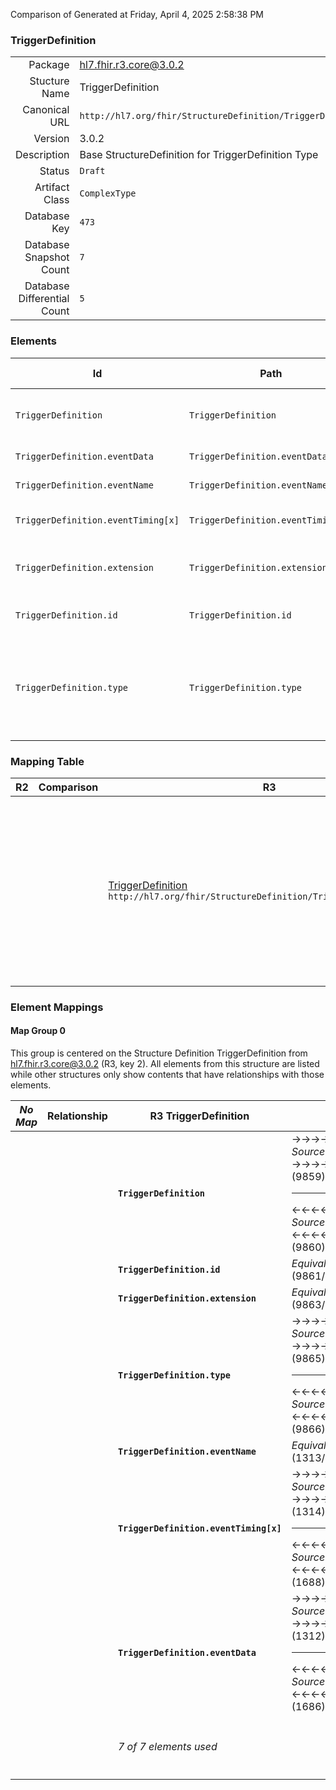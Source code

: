 Comparison of 
Generated at Friday, April 4, 2025 2:58:38 PM

### TriggerDefinition

|      |     |
| ---: | --- |
| Package | hl7.fhir.r3.core@3.0.2 |
| Stucture Name | TriggerDefinition |
| Canonical URL | `http://hl7.org/fhir/StructureDefinition/TriggerDefinition` |
| Version | 3.0.2 |
| Description | Base StructureDefinition for TriggerDefinition Type |
| Status | `Draft` |
| Artifact Class | `ComplexType` |
| Database Key | `473` |
| Database Snapshot Count | `7` |
| Database Differential Count | `5` |

### Elements

| Id | Path | Name | Base Path | Short | Cardinality | Collated Type | Binding Strength | Binding Value Set |
| -- | ---- | ---- | --------- | ----- | ----------- | ------------- | ---------------- | ----------------- |
| `TriggerDefinition` | `TriggerDefinition` | `TriggerDefinition` | TriggerDefinition | Defines an expected trigger for a module | 0..* | TriggerDefinition |  |  |
| `TriggerDefinition.eventData` | `TriggerDefinition.eventData` | `eventData` |  | Triggering data of the event | 0..1 | DataRequirement |  |  |
| `TriggerDefinition.eventName` | `TriggerDefinition.eventName` | `eventName` |  | Triggering event name | 0..1 | string |  |  |
| `TriggerDefinition.eventTiming[x]` | `TriggerDefinition.eventTiming[x]` | `eventTiming[x]` |  | Timing of the event | 0..1 | date, dateTime, Reference(http://hl7.org/fhir/StructureDefinition/Schedule), Timing |  |  |
| `TriggerDefinition.extension` | `TriggerDefinition.extension` | `extension` | Element.extension | Additional Content defined by implementations | 0..* | Extension |  |  |
| `TriggerDefinition.id` | `TriggerDefinition.id` | `id` | Element.id | xml:id (or equivalent in JSON) | 0..1 | id |  |  |
| `TriggerDefinition.type` | `TriggerDefinition.type` | `type` |  | named-event \| periodic \| data-added \| data-modified \| data-removed \| data-accessed \| data-access-ended | 1..1 | code | `Required` | `http://hl7.org/fhir/ValueSet/trigger-type` |
### Mapping Table

| R2 | Comparison | R3 | Comparison | R4 | Comparison | R4B | Comparison | R5
| --- | --- | --- | --- | --- | --- | --- | --- | ---
| | | [TriggerDefinition](/docs/R3/ComplexTypes/TriggerDefinition.md)<br/> `http://hl7.org/fhir/StructureDefinition/TriggerDefinition\|3.0.2` | →→→→→→→<br/>`SourceIsNarrowerThanTarget`<br/>- DBKey: `413`<br/>- Reviewed: `n/a`<br/>- By: `n/a`<br/>→→→→→→→<hr/>←←←←←←←<br/>`SourceIsBroaderThanTarget`<br/>- DBKey: `609`<br/>- Reviewed: `n/a`<br/>- By: `n/a`<br/>←←←←←←←| [TriggerDefinition](/docs/R4/ComplexTypes/TriggerDefinition.md)<br/> `http://hl7.org/fhir/StructureDefinition/TriggerDefinition\|4.0.1` | →→→→→→→<br/>`Equivalent`<br/>- DBKey: `1383`<br/>- Reviewed: `n/a`<br/>- By: `n/a`<br/>→→→→→→→<hr/>←←←←←←←<br/>`Equivalent`<br/>- DBKey: `1384`<br/>- Reviewed: `n/a`<br/>- By: `n/a`<br/>←←←←←←←| [TriggerDefinition](/docs/R4B/ComplexTypes/TriggerDefinition.md)<br/> `http://hl7.org/fhir/StructureDefinition/TriggerDefinition\|4.3.0` | →→→→→→→<br/>`SourceIsNarrowerThanTarget`<br/>- DBKey: `924`<br/>- Reviewed: `n/a`<br/>- By: `n/a`<br/>→→→→→→→<hr/>←←←←←←←<br/>`SourceIsBroaderThanTarget`<br/>- DBKey: `1153`<br/>- Reviewed: `n/a`<br/>- By: `n/a`<br/>←←←←←←←| [TriggerDefinition](/docs/R5/ComplexTypes/TriggerDefinition.md)<br/> `http://hl7.org/fhir/StructureDefinition/TriggerDefinition\|5.0.0` 

### Element Mappings


#### Map Group 0

This group is centered on the Structure Definition TriggerDefinition from hl7.fhir.r3.core@3.0.2 (R3, key 2).
All elements from this structure are listed while other structures only show contents that have relationships with those elements.

| *No Map* | Relationship | R3 TriggerDefinition| Relationship | [R4 TriggerDefinition](/docs/R4/ComplexTypes/TriggerDefinition.md)| Relationship | [R4B TriggerDefinition](/docs/R4B/ComplexTypes/TriggerDefinition.md)| Relationship | [R5 TriggerDefinition](/docs/R5/ComplexTypes/TriggerDefinition.md)
| --- | --- | --- | --- | --- | --- | --- | --- | ---
| | | **`TriggerDefinition`**| →→→→ _SourceIsNarrowerThanTarget_ →→→→ <br/>(9859)<hr/>←←←← _SourceIsBroaderThanTarget_ ←←←← <br/>(9860)| `TriggerDefinition`| _Equivalent_<br/>(21340/21341)| `TriggerDefinition`| →→→→ _SourceIsNarrowerThanTarget_ →→→→ <br/>(36405)<hr/>←←←← _SourceIsBroaderThanTarget_ ←←←← <br/>(36406)| `TriggerDefinition`
| | | **`TriggerDefinition.id`**| _Equivalent_<br/>(9861/9862)| `TriggerDefinition.id`| _Equivalent_<br/>(21342/21343)| `TriggerDefinition.id`| _Equivalent_<br/>(36407/36408)| `TriggerDefinition.id`
| | | **`TriggerDefinition.extension`**| _Equivalent_<br/>(9863/9864)| `TriggerDefinition.extension`| _Equivalent_<br/>(21344/21345)| `TriggerDefinition.extension`| _Equivalent_<br/>(36409/36410)| `TriggerDefinition.extension`
| | | **`TriggerDefinition.type`**| →→→→ _SourceIsNarrowerThanTarget_ →→→→ <br/>(9865)<hr/>←←←← _SourceIsBroaderThanTarget_ ←←←← <br/>(9866)| `TriggerDefinition.type`| _Equivalent_<br/>(21346/21347)| `TriggerDefinition.type`| _Equivalent_<br/>(36411/36412)| `TriggerDefinition.type`
| | | **`TriggerDefinition.eventName`**| _Equivalent_<br/>(1313/1687)| `TriggerDefinition.name`| _Equivalent_<br/>(21348/21349)| `TriggerDefinition.name`| _Equivalent_<br/>(36413/36414)| `TriggerDefinition.name`
| | | **`TriggerDefinition.eventTiming[x]`**| →→→→ _SourceIsNarrowerThanTarget_ →→→→ <br/>(1314)<hr/>←←←← _SourceIsBroaderThanTarget_ ←←←← <br/>(1688)| `TriggerDefinition.timing[x]`| _Equivalent_<br/>(21350/21351)| `TriggerDefinition.timing[x]`| _Equivalent_<br/>(36415/36416)| `TriggerDefinition.timing[x]`
| | | **`TriggerDefinition.eventData`**| →→→→ _SourceIsNarrowerThanTarget_ →→→→ <br/>(1312)<hr/>←←←← _SourceIsBroaderThanTarget_ ←←←← <br/>(1686)| `TriggerDefinition.data`| _Equivalent_<br/>(21352/21353)| `TriggerDefinition.data`| →→→→ _SourceIsNarrowerThanTarget_ →→→→ <br/>(36417)<hr/>←←←← _SourceIsBroaderThanTarget_ ←←←← <br/>(36418)| `TriggerDefinition.data`
| | | *7 of 7 elements used* | | *7 of 8 elements used* <br/>remaining elements:<br/>`TriggerDefinition.condition`| | *7 of 8 elements used* <br/>remaining elements:<br/>`TriggerDefinition.condition`| | *7 of 10 elements used* <br/>remaining elements:<br/>`TriggerDefinition.code`, `TriggerDefinition.condition`, `TriggerDefinition.subscriptionTopic`

